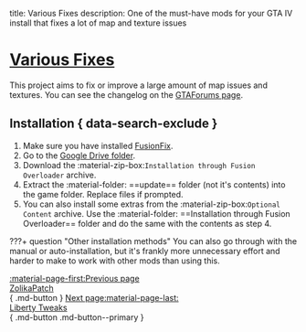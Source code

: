 title: Various Fixes
description: One of the must-have mods for your GTA IV install that fixes a lot of map and texture issues

# [Various Fixes](https://gtaforums.com/topic/975211-various-fixes/)

This project aims to fix or improve a large amount of map issues and textures. You can see the changelog on the [GTAForums page](https://gtaforums.com/topic/975211-various-fixes/).

## Installation { data-search-exclude }

1. Make sure you have installed [FusionFix](fusionfix.md).
2. Go to the [Google Drive folder](https://drive.google.com/drive/folders/1nLq3uiw1XFW5lrIwdSLuk2ZhpEWzdLw0).
3. Download the :material-zip-box:`Installation through Fusion Overloader` archive.
4. Extract the :material-folder: ==update== folder (not it's contents) into the game folder. Replace files if prompted.
5. You can also install some extras from the :material-zip-box:`Optional Content` archive. Use the :material-folder: ==Installation through Fusion Overloader== folder and do the same with the contents as step 4.

???+ question "Other installation methods"
    You can also go through with the manual or auto-installation, but it's frankly more unnecessary effort and harder to make to work with other mods than using this.

[:material-page-first:Previous page <br>ZolikaPatch</br>](zolikapatch.md){ .md-button } [Next page:material-page-last: <br>Liberty Tweaks</br>](libertytweaks.md){ .md-button .md-button--primary }
